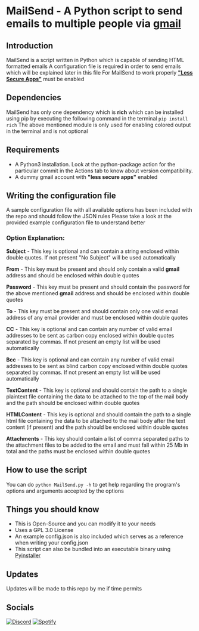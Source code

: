# MailSend - A Python script to send emails to multiple people via [gmail](smtp.gmail.com)

## Introduction

MailSend is a script written in Python which is capable of sending HTML formatted emails
A configuration file is required in order to send emails which will be explained later in this file
For MailSend to work properly [**"Less Secure Apps"**](https://myaccount.google.com/lesssecureapps) must be enabled

## Dependencies

MailSend has only one dependency which is **rich** which can be installed using pip by executing the following command in the terminal
`pip install rich`
The above mentioned module is only used for enabling colored output in the terminal and is not optional

## Requirements

* A Python3 installation. Look at the python-package action for the particular commit in the Actions tab to know about version compatibility.
* A dummy gmail account with **"less secure apps"** enabled

## Writing the configuration file

A sample configuration file with all available options has been included with the repo and should follow the JSON rules
Please take a look at the provided example configuration file to understand better

### Option Explanation:

**Subject** - This key is optional and can contain a string enclosed within double quotes. If not present "No Subject" will be used automatically

**From** - This key must be present and should only contain a valid **gmail** address and should be enclosed within double quotes

**Password** - This key must be present and should contain the password for the above mentioned **gmail** address and should be enclosed within double quotes

**To** - This key must be present and should contain only one valid email address of any email provider and must be enclosed within double quotes

**CC** - This key is optional and can contain any number of valid email addresses to be sent as carbon copy enclosed within double quotes separated by commas. If not present an empty list will be used automatically

**Bcc** - This key is optional and can contain any number of valid email addresses to be sent as blind carbon copy enclosed within double quotes separated by commas. If not present an empty list will be used automatically

**TextContent** - This key is optional and should contain the path to a single plaintext file containing the data to be attached to the top of the mail body and the path should be enclosed within double quotes

**HTMLContent** - This key is optional and should contain the path to a single html file containing the data to be attached to the mail body after the text content (if present) and the path should be enclosed within double quotes

**Attachments** - This key should contain a list of comma separated paths to the attachment files to be added to the email and must fall within 25 Mb in total and the paths must be enclosed within double quotes

## How to use the script

You can do `python MailSend.py -h` to get help regarding the program's options and arguments accepted by the options

## Things you should know

* This is Open-Source and you can modify it to your needs
* Uses a GPL 3.0 License
* An example config.json is also included which serves as a reference when writing your config.json
* This script can also be bundled into an executable binary using [Pyinstaller](https://pypi.org/project/pyinstaller/)

## Updates

Updates will be made to this repo by me if time permits

## Socials

[![Discord](https://img.shields.io/badge/Discord-Visit-ff5500?labelColor=72269e&style=for-the-badge&logo=Discord&logoColor=#ffe600&logoWidth=20&link=https://discordapp.com/users/799197702281494601)](https://discordapp.com/users/799197702281494601)
[![Spotify](https://img.shields.io/badge/Spotify-Listen-ff5500?labelColor=72269e&style=for-the-badge&logo=Spotify&logoWidth=20&link=https://open.spotify.com/playlist/4ngYgsMMKtMenzkyTczRHP)](https://open.spotify.com/playlist/4ngYgsMMKtMenzkyTczRHP)

